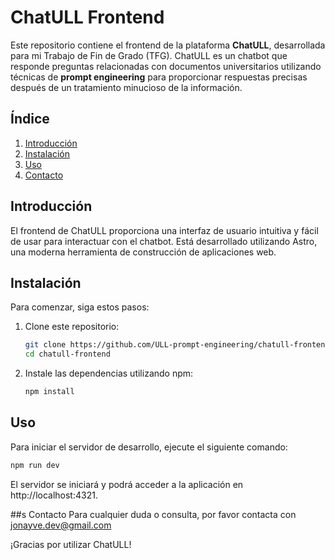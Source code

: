 # ChatULL Frontend

Este repositorio contiene el frontend de la plataforma **ChatULL**, desarrollada para mi Trabajo de Fin de Grado (TFG). ChatULL es un chatbot que responde preguntas relacionadas con documentos universitarios utilizando técnicas de **prompt engineering** para proporcionar respuestas precisas después de un tratamiento minucioso de la información.

## Índice

1. [Introducción](#introducción)
2. [Instalación](#instalación)
3. [Uso](#uso)
4. [Contacto](#contacto)

## Introducción

El frontend de ChatULL proporciona una interfaz de usuario intuitiva y fácil de usar para interactuar con el chatbot. Está desarrollado utilizando Astro, una moderna herramienta de construcción de aplicaciones web.

## Instalación

Para comenzar, siga estos pasos:

1. Clone este repositorio:
    ```bash
    git clone https://github.com/ULL-prompt-engineering/chatull-frontend.git
    cd chatull-frontend
    ```

2. Instale las dependencias utilizando npm:
    ```bash
    npm install
    ```

## Uso

Para iniciar el servidor de desarrollo, ejecute el siguiente comando:
```bash
npm run dev
```

El servidor se iniciará y podrá acceder a la aplicación en http://localhost:4321.

##s Contacto
Para cualquier duda o consulta, por favor contacta con jonayve.dev@gmail.com

¡Gracias por utilizar ChatULL!

